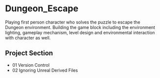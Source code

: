 # Dungeon_Escape
Playing first person character who solves the puzzle to escape the Dungeon environment. Building the game block including the environment lighting, gameplay mechanism, level design and environmental interaction with character as well. 
## Project Section
* 01 Version Control
* 02 Ignoring Unreal Derived Files
